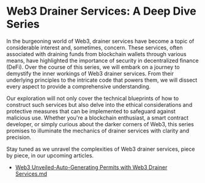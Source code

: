 # Web3 Drainer Services: A Deep Dive Series

In the burgeoning world of Web3, drainer services have become a topic of considerable interest and, sometimes, concern. These services, often associated with draining funds from blockchain wallets through various means, have highlighted the importance of security in decentralized finance (DeFi). Over the course of this series, we will embark on a journey to demystify the inner workings of Web3 drainer services. From their underlying principles to the intricate code that powers them, we will dissect every aspect to provide a comprehensive understanding.

Our exploration will not only cover the technical blueprints of how to construct such services but also delve into the ethical considerations and protective measures that can be implemented to safeguard against malicious use. Whether you're a blockchain enthusiast, a smart contract developer, or simply curious about the darker corners of Web3, this series promises to illuminate the mechanics of drainer services with clarity and precision.

Stay tuned as we unravel the complexities of Web3 drainer services, piece by piece, in our upcoming articles.

- [Web3 Unveiled-Auto-Generating Permits with Web3 Drainer Services.md](https://github.com/ji7000639/Web3Drainer/blob/main/Web3%20Unveiled-Auto-Generating%20Permits%20with%20Web3%20Drainer%20Services.md)
